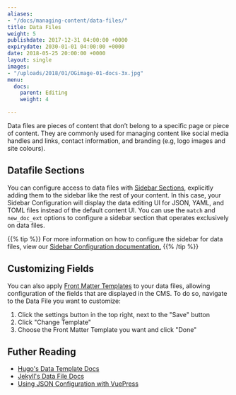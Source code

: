 ```yaml
---
aliases:
- "/docs/managing-content/data-files/"
title: Data Files
weight: 5
publishdate: 2017-12-31 04:00:00 +0000
expirydate: 2030-01-01 04:00:00 +0000
date: 2018-05-25 20:00:00 +0000
layout: single
images:
- "/uploads/2018/01/OGimage-01-docs-3x.jpg"
menu:
  docs:
    parent: Editing
    weight: 4

---
```

Data files are pieces of content that don’t belong to a specific page or piece of content. They are commonly used for managing content like social media handles and links, contact information, and branding (e.g, logo images and site colours).

## Datafile Sections

You can configure access to data files with [Sidebar Sections](/docs/settings/content-sections/), explicitly adding them to the sidebar like the rest of your content. In this case, your Sidebar Configuration will display the data editing UI for JSON, YAML, and TOML files instead of the default content UI. You can use the `match` and `new_doc_ext` options to configure a sidebar section that operates exclusively on data files.

{{% tip %}}
For more information on how to configure the sidebar for data files, view our [Sidebar Configuration documentation.](/docs/settings/content-sections/#configuring-data-file-sections)
{{% /tip %}}

## Customizing Fields

You can also apply [Front Matter Templates](/docs/settings/front-matter-templates/#apply-a-template-to-content) to your data files, allowing configuration of the fields that are displayed in the CMS. To do so, navigate to the Data File you want to customize:

1. Click the settings button in the top right, next to the "Save" button
2. Click "Change Template"
3. Choose the Front Matter Template you want and click "Done"

## Futher Reading

* [Hugo's Data Template Docs](https://gohugo.io/templates/data-templates/)
* [Jekyll's Data File Docs](https://jekyllrb.com/docs/datafiles/)
* [Using JSON Configuration with VuePress](/blog/using-json-configuration-with-vuepress/)
